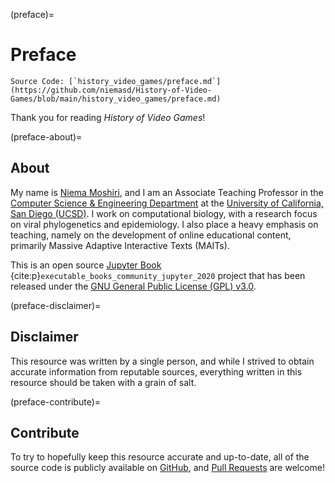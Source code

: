 (preface)=
# Preface

```{note}
Source Code: [`history_video_games/preface.md`](https://github.com/niemasd/History-of-Video-Games/blob/main/history_video_games/preface.md)
```

Thank you for reading *History of Video Games*!

(preface-about)=
## About
My name is [Niema Moshiri](https://niema.net),
and I am an Associate Teaching Professor in the [Computer Science & Engineering Department](https://cse.ucsd.edu)
at the [University of California, San Diego (UCSD)](https://ucsd.edu).
I work on computational biology,
with a research focus on viral phylogenetics and epidemiology.
I also place a heavy emphasis on teaching,
namely on the development of online educational content,
primarily Massive Adaptive Interactive Texts (MAITs).

This is an open source [Jupyter Book](https://jupyterbook.org/) {cite:p}`executable_books_community_jupyter_2020` project
that has been released under the [GNU General Public License (GPL) v3.0](https://www.gnu.org/licenses/gpl-3.0.en.html).

(preface-disclaimer)=
## Disclaimer

This resource was written by a single person,
and while I strived to obtain accurate information from reputable sources,
everything written in this resource should be taken with a grain of salt.

(preface-contribute)=
## Contribute
To try to hopefully keep this resource accurate and up-to-date,
all of the source code is publicly available on [GitHub](https://github.com/niemasd/History-of-Video-Games),
and [Pull Requests](https://github.com/niemasd/History-of-Video-Games/pulls) are welcome!
